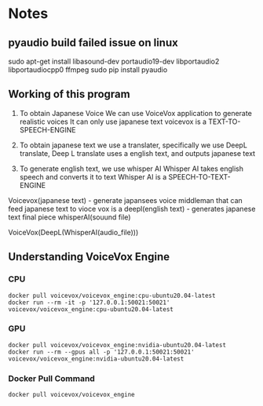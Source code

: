 # Notes

## pyaudio build failed issue on linux
sudo apt-get install libasound-dev portaudio19-dev libportaudio2 libportaudiocpp0 ffmpeg
sudo pip install pyaudio

## Working of this program
1) To obtain Japanese Voice
    We can use VoiceVox application to generate realistic voices
    It can only use japanese text
    voicevox is a TEXT-TO-SPEECH-ENGINE

2) To obtain japanese text we use a translater, specifically we use
    DeepL translate, 
    Deep L translate uses a english text, and outputs japanese text

3) To generate english text, we use whisper AI
    Whisper AI takes english speech and converts it to text
    Whisper AI is a SPEECH-TO-TEXT-ENGINE


Voicevox(japanese text) - generate japansees voice
middleman that can feed japanese text to vioce vox is a
deepl(english text) - generates japanese text
final piece
whisperAI(souund file)

VoiceVox(DeepL(WhisperAI(audio_file)))

## Understanding VoiceVox Engine
### CPU
```
docker pull voicevox/voicevox_engine:cpu-ubuntu20.04-latest
docker run --rm -it -p '127.0.0.1:50021:50021' voicevox/voicevox_engine:cpu-ubuntu20.04-latest
```
### GPU
```
docker pull voicevox/voicevox_engine:nvidia-ubuntu20.04-latest
docker run --rm --gpus all -p '127.0.0.1:50021:50021' voicevox/voicevox_engine:nvidia-ubuntu20.04-latest
```
### Docker Pull Command
```
docker pull voicevox/voicevox_engine
```